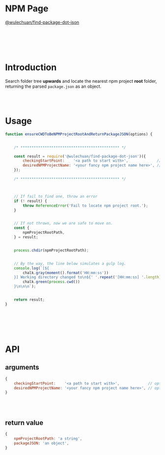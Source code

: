 # NPM Page

[@wulechuan/find-package-dot-json](https://www.npmjs.com/package/@wulechuan/find-package-dot-json)

<br/>
<br/>
<br/>
<br/>

# Introduction

Search folder tree **upwards** and locate the nearest npm project **root** folder, returning the parsed `package.json` as an object.

<br/>
<br/>

# Usage

```javascript
function ensureCWDToBeNPMProjectRootAndReturnPackageJSON(options) {


    /* ********************************************* */

    const result = require('@wulechuan/find-package-dot-json')({
        checkingStartPoint:    '<a path to start with>',             // optional
        desiredNPMProjectName: '<your fancy npm project name here>', // optional
    });

    /* ********************************************* */



    // If fail to find one, throw an error
    if (! result) {
        throw ReferenceError('Fail to locate npm project root.');
    }


    // If not thrown, now we are safe to move on.
    const {
        npmProjectRootPath,
    } = result;


    process.chdir(npmProjectRootPath);


    // By the way, the line below simulates a gulp log.
    console.log(`[${
        chalk.gray(moment().format('HH:mm:ss'))
    }] Working directory changed to\n${' '.repeat('[HH:mm:ss] '.length)}${
        chalk.green(process.cwd())
    }\n\n\n`);


    return result;
}
```


<br/>
<br/>
<br/>
<br/>

# API

## arguments

```javascript
{
    checkingStartPoint:    '<a path to start with>',             // optional
    desiredNPMProjectName: '<your fancy npm project name here>', // optional
}
```

<br/>
<br/>

## return value

```javascript
{
    npmProjectRootPath: 'a string',
    packageJSON: 'an object',
}
```

<br/>
<br/>
<br/>
<br/>
